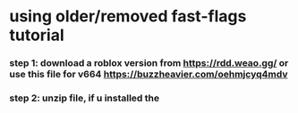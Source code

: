 # using older/removed fast-flags tutorial
### step 1: download a roblox version from https://rdd.weao.gg/ or use this file for v664 https://buzzheavier.com/oehmjcyq4mdv
### step 2: unzip file, if u installed the 
